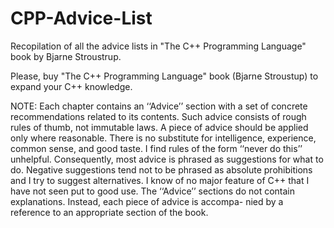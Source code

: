 # CPP-Advice-List
Recopilation of all the advice lists in "The C++ Programming Language" book by Bjarne Stroustrup. 

Please, buy "The C++ Programming Language" book (Bjarne Stroustup) to expand your C++ knowledge.

NOTE:
Each  chapter  contains  an  ‘‘Advice’’ section  with  a  set  of  concrete  recommendations  related  to  its
contents.   Such advice  consists  of  rough  rules  of  thumb,  not  immutable  laws.   A piece  of  advice
should be applied only where reasonable.  There is no substitute for intelligence, experience, common sense, and good taste.
I  find  rules  of  the  form  ‘‘never  do  this’’  unhelpful.   Consequently,  most  advice  is  phrased  as
suggestions  for  what  to  do.  Negative  suggestions  tend  not  to  be  phrased  as  absolute  prohibitions
and I try to suggest alternatives.  I know of no major feature of C++ that I have not seen put to good
use.  The ‘‘Advice’’ sections do not contain explanations.  Instead, each piece of advice is accompa-
nied by a reference to an appropriate section of the book.
